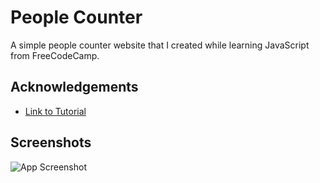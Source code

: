 
# People Counter

A simple people counter website that I created while learning JavaScript from FreeCodeCamp. 


## Acknowledgements

 - [Link to Tutorial](https://youtu.be/jS4aFq5-91M)

## Screenshots

![App Screenshot](https://res.cloudinary.com/dkptz9tx4/image/upload/v1681470343/Images/Cards/counter_eqf4eo.jpg)

